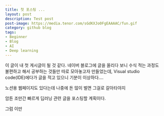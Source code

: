 ```yaml
---
title: 첫 포스팅 ...
layout: post
description: Test post
post-image: https://media.tenor.com/sGdKXJo0FgEAAAAC/fun.gif
category: github blog
tags:
- Beginner
- Blog
- AI
- Deep learning
---
```


이 글이 내 첫 게시글이 될 것 같다.
네이버 블로그에 글을 올리다 보니 수식 적는 과정도 불편하고 해서 공부하는 것들만 따로 모아놓고자 만들었는데,
Visual studio code(IDE)에다가 글을 적고 있으니 기분이 이상하다....

노션용 웹페이지도 있다는데 나중에 돈 많이 벌면 그걸로 갈아타야지

암튼 조만간 빠르게 딥러닝 관련 글을 포스팅할 계획이다.

그럼 이만